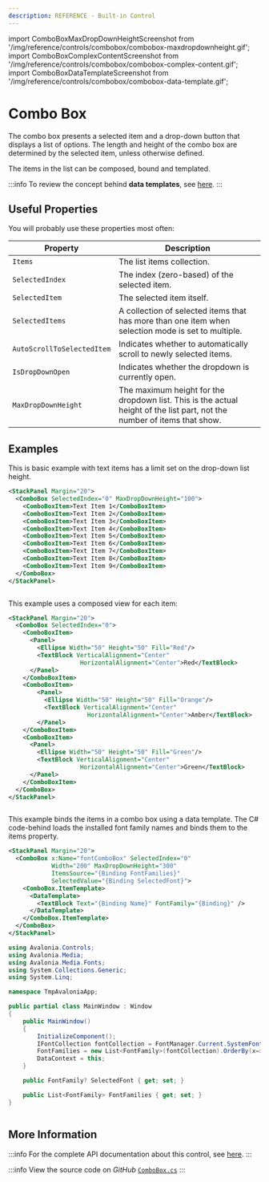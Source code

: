 ```yaml
---
description: REFERENCE - Built-in Control
---
```


import ComboBoxMaxDropDownHeightScreenshot from '/img/reference/controls/combobox/combobox-maxdropdownheight.gif';
import ComboBoxComplexContentScreenshot from '/img/reference/controls/combobox/combobox-complex-content.gif';
import ComboBoxDataTemplateScreenshot from '/img/reference/controls/combobox/combobox-data-template.gif';

# Combo Box

The combo box presents a selected item and a drop-down button that displays a list of options. The length and height of the combo box are determined by the selected item, unless otherwise defined.

The items in the list can be composed, bound and templated.

:::info
To review the concept behind **data templates**, see [here](../../concepts/templates/).
:::

## Useful Properties

You will probably use these properties most often:

| Property                   | Description                                                                                                              |
| -------------------------- | ------------------------------------------------------------------------------------------------------------------------ |
| `Items`                    | The list items collection.                                                                                               |
| `SelectedIndex`            | The index (zero-based) of the selected item.                                                                             |
| `SelectedItem`             | The selected item itself.                                                                                                |
| `SelectedItems`            | A collection of selected items that has more than one item when selection mode is set to multiple.                       |
| `AutoScrollToSelectedItem` | Indicates whether to automatically scroll to newly selected items.                                                       |
| `IsDropDownOpen`           | Indicates whether the dropdown is currently open.                                                                        |
| `MaxDropDownHeight`        | The maximum height for the dropdown list. This is the actual height of the list part, not the number of items that show. |

## Examples

This is basic example with text items has a limit set on the drop-down list height.

```xml
<StackPanel Margin="20">
  <ComboBox SelectedIndex="0" MaxDropDownHeight="100">
    <ComboBoxItem>Text Item 1</ComboBoxItem>
    <ComboBoxItem>Text Item 2</ComboBoxItem>
    <ComboBoxItem>Text Item 3</ComboBoxItem>
    <ComboBoxItem>Text Item 4</ComboBoxItem>
    <ComboBoxItem>Text Item 5</ComboBoxItem>
    <ComboBoxItem>Text Item 6</ComboBoxItem>
    <ComboBoxItem>Text Item 7</ComboBoxItem>
    <ComboBoxItem>Text Item 8</ComboBoxItem>
    <ComboBoxItem>Text Item 9</ComboBoxItem>
  </ComboBox>
</StackPanel>
```

<img src={ComboBoxMaxDropDownHeightScreenshot} alt="" />

This example uses a composed view for each item:

```xml
<StackPanel Margin="20">
  <ComboBox SelectedIndex="0">
    <ComboBoxItem>
      <Panel>
        <Ellipse Width="50" Height="50" Fill="Red"/>
        <TextBlock VerticalAlignment="Center"
                    HorizontalAlignment="Center">Red</TextBlock>
      </Panel>
    </ComboBoxItem>
    <ComboBoxItem>
        <Panel>
          <Ellipse Width="50" Height="50" Fill="Orange"/>
          <TextBlock VerticalAlignment="Center" 
                      HorizontalAlignment="Center">Amber</TextBlock>
        </Panel>
    </ComboBoxItem>
    <ComboBoxItem>
      <Panel>
        <Ellipse Width="50" Height="50" Fill="Green"/>
        <TextBlock VerticalAlignment="Center"
                    HorizontalAlignment="Center">Green</TextBlock>
      </Panel>
    </ComboBoxItem>
  </ComboBox>
</StackPanel>
```

<img src={ComboBoxComplexContentScreenshot} alt="" />

This example binds the items in a combo box using a data template. The C# code-behind loads the installed font family names and binds them to the items property.

```xml
<StackPanel Margin="20">
  <ComboBox x:Name="fontComboBox" SelectedIndex="0"
            Width="200" MaxDropDownHeight="300"
            ItemsSource="{Binding FontFamilies}"
            SelectedValue="{Binding SelectedFont}">
    <ComboBox.ItemTemplate>
      <DataTemplate>
        <TextBlock Text="{Binding Name}" FontFamily="{Binding}" />
      </DataTemplate>
    </ComboBox.ItemTemplate>
  </ComboBox>
</StackPanel>
```

```csharp title='C#'
using Avalonia.Controls;
using Avalonia.Media;
using Avalonia.Media.Fonts;
using System.Collections.Generic;
using System.Linq;

namespace TmpAvaloniaApp;

public partial class MainWindow : Window
{
    public MainWindow()
    {
        InitializeComponent();
        IFontCollection fontCollection = FontManager.Current.SystemFonts;
        FontFamilies = new List<FontFamily>(fontCollection).OrderBy(x=>x.Name).ToList();
        DataContext = this;
    }

    public FontFamily? SelectedFont { get; set; }

    public List<FontFamily> FontFamilies { get; set; }
}
```

<img src={ComboBoxDataTemplateScreenshot} alt="" />

## More Information

:::info
For the complete API documentation about this control, see [here](https://api-docs.avaloniaui.net/docs/T_Avalonia_Controls_ComboBox).
:::

:::info
View the source code on _GitHub_ [`ComboBox.cs`](https://github.com/AvaloniaUI/Avalonia/blob/master/src/Avalonia.Controls/ComboBox.cs)
:::
